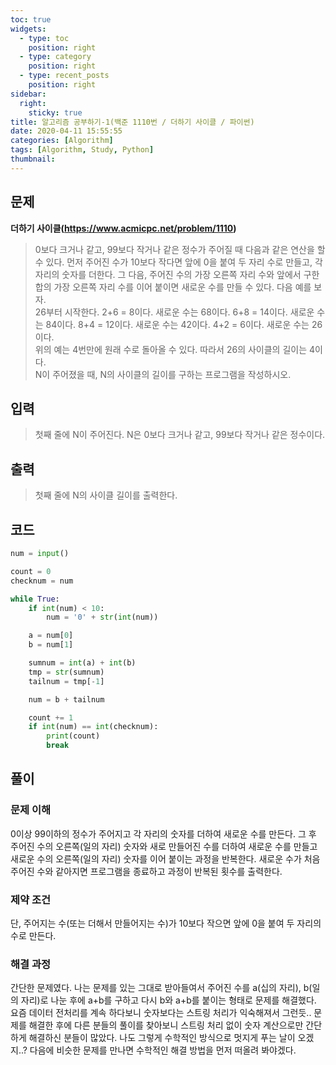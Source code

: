```yaml
---
toc: true
widgets:
  - type: toc
    position: right
  - type: category
    position: right
  - type: recent_posts
    position: right
sidebar:
  right:
    sticky: true
title: 알고리즘 공부하기-1(백준 1110번 / 더하기 사이클 / 파이썬)
date: 2020-04-11 15:55:55
categories: [Algorithm]
tags: [Algorithm, Study, Python]
thumbnail:
---
```


## 문제
**더하기 사이클(https://www.acmicpc.net/problem/1110)**
> 0보다 크거나 같고, 99보다 작거나 같은 정수가 주어질 때 다음과 같은 연산을 할 수 있다. 먼저 주어진 수가 10보다 작다면 앞에 0을 붙여 두 자리 수로 만들고, 각 자리의 숫자를 더한다. 그 다음, 주어진 수의 가장 오른쪽 자리 수와 앞에서 구한 합의 가장 오른쪽 자리 수를 이어 붙이면 새로운 수를 만들 수 있다. 다음 예를 보자.
<br>26부터 시작한다. 2+6 = 8이다. 새로운 수는 68이다. 6+8 = 14이다. 새로운 수는 84이다. 8+4 = 12이다. 새로운 수는 42이다. 4+2 = 6이다. 새로운 수는 26이다.
<br>위의 예는 4번만에 원래 수로 돌아올 수 있다. 따라서 26의 사이클의 길이는 4이다.
<br>N이 주어졌을 때, N의 사이클의 길이를 구하는 프로그램을 작성하시오.

<!-- more -->

## 입력
> 첫째 줄에 N이 주어진다. N은 0보다 크거나 같고, 99보다 작거나 같은 정수이다.

## 출력
> 첫째 줄에 N의 사이클 길이를 출력한다.

## 코드
```python
num = input()

count = 0
checknum = num

while True:
    if int(num) < 10:
        num = '0' + str(int(num))

    a = num[0]
    b = num[1]

    sumnum = int(a) + int(b)
    tmp = str(sumnum)
    tailnum = tmp[-1]

    num = b + tailnum

    count += 1
    if int(num) == int(checknum):
        print(count)
        break
```

## 풀이
### 문제 이해
0이상 99이하의 정수가 주어지고 각 자리의 숫자를 더하여 새로운 수를 만든다. 그 후 주어진 수의 오른쪽(일의 자리) 숫자와 새로 만들어진 수를 더하여 새로운 수를 만들고 새로운 수의 오른쪽(일의 자리) 숫자를 이어 붙이는 과정을 반복한다. 새로운 수가 처음 주어진 수와 같아지면 프로그램을 종료하고 과정이 반복된 횟수를 출력한다.
### 제약 조건
단, 주어지는 수(또는 더해서 만들어지는 수)가 10보다 작으면 앞에 0을 붙여 두 자리의 수로 만든다.
### 해결 과정
간단한 문제였다. 나는 문제를 있는 그대로 받아들여서 주어진 수를 a(십의 자리), b(일의 자리)로 나눈 후에 a+b를 구하고 다시 b와 a+b를 붙이는 형태로 문제를 해결했다. 요즘 데이터 전처리를 계속 하다보니 숫자보다는 스트링 처리가 익숙해져서 그런듯..
문제를 해결한 후에 다른 분들의 풀이를 찾아보니 스트링 처리 없이 숫자 계산으로만 간단하게 해결하신 분들이 많았다. 나도 그렇게 수학적인 방식으로 멋지게 푸는 날이 오겠지..? 다음에 비슷한 문제를 만나면 수학적인 해결 방법을 먼저 떠올려 봐야겠다.